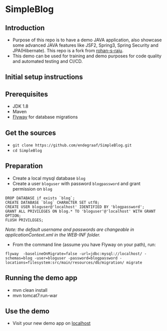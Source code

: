 # SimpleBlog
## Introduction
- Purpose of this repo is to have a demo JAVA application, also showcase some advanced JAVA features like JSF2, Spring3,
Spring Security and JPA(Hibernate). This repo is a fork from [rohan-s-raju](https://github.com/rohan-s-raju/SimpleBlog).
- This demo can be used for training and demo purposes for code quality and automated testing and CI/CD.
## Initial setup instructions
## Prerequisites
- JDK 1.8
- Maven
- [Flyway](https://flywaydb.org) for database migrations


## Get the sources
- `git clone https://github.com/endegraaf/SimpleBlog.git`
- `cd SimpleBlog`

## Preparation
- Create a local mysql database `blog`
- Create a user `bloguser` with password `blogpassword` and grant permission on `blog`
```
DROP DATABASE if exists `blog`; 
CREATE DATABASE `blog` CHARACTER SET utf8;
CREATE USER bloguser@'localhost' IDENTIFIED BY 'blogpassword';
GRANT ALL PRIVILEGES ON blog.* TO 'bloguser'@'localhost' WITH GRANT OPTION;
FLUSH PRIVILEGES;
```
*Note: the default username and passwords are changeable in applicationContext.xml in the WEB-INF folder.*
- From the command line (assume you have Flyway on your path), run:
```
flyway  -baselineOnMigrate=false -url=jdbc:mysql://localhost/ -schemas=blog -user=bloguser -password=blogpassword -locations=filesystem:src/main/resources/db/migration/ migrate
```

## Running the demo app
- mvn clean install
- mvn tomcat7:run-war

## Use the demo
- Visit your new demo app on [localhost](http://localhost:8088/blog/index.xhtml)


